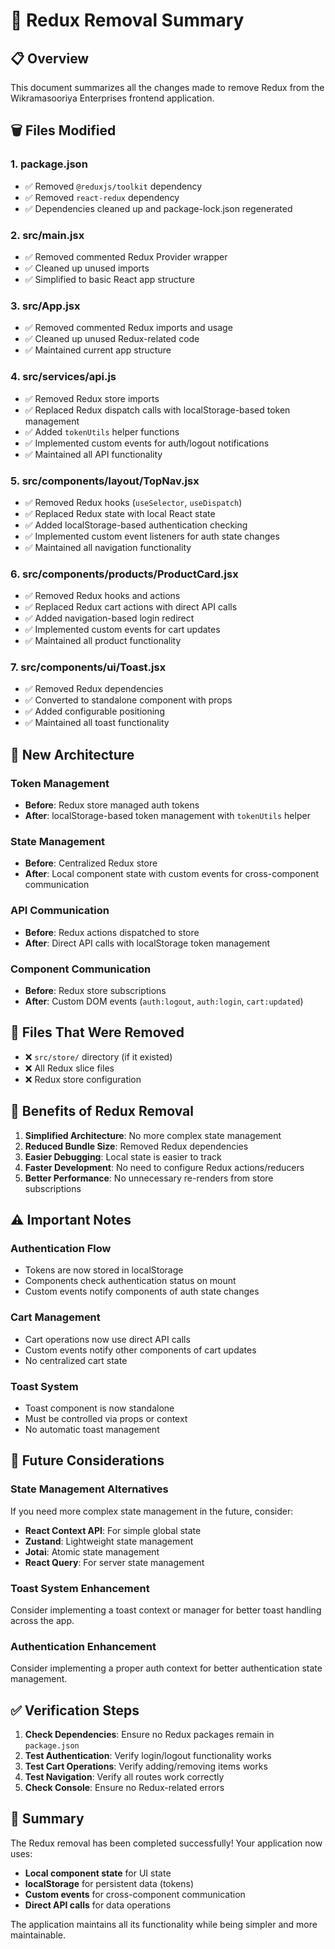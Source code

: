 # 🔄 Redux Removal Summary

## 📋 Overview
This document summarizes all the changes made to remove Redux from the Wikramasooriya Enterprises frontend application.

## 🗑️ Files Modified

### 1. **package.json**
- ✅ Removed `@reduxjs/toolkit` dependency
- ✅ Removed `react-redux` dependency
- ✅ Dependencies cleaned up and package-lock.json regenerated

### 2. **src/main.jsx**
- ✅ Removed commented Redux Provider wrapper
- ✅ Cleaned up unused imports
- ✅ Simplified to basic React app structure

### 3. **src/App.jsx**
- ✅ Removed commented Redux imports and usage
- ✅ Cleaned up unused Redux-related code
- ✅ Maintained current app structure

### 4. **src/services/api.js**
- ✅ Removed Redux store imports
- ✅ Replaced Redux dispatch calls with localStorage-based token management
- ✅ Added `tokenUtils` helper functions
- ✅ Implemented custom events for auth/logout notifications
- ✅ Maintained all API functionality

### 5. **src/components/layout/TopNav.jsx**
- ✅ Removed Redux hooks (`useSelector`, `useDispatch`)
- ✅ Replaced Redux state with local React state
- ✅ Added localStorage-based authentication checking
- ✅ Implemented custom event listeners for auth state changes
- ✅ Maintained all navigation functionality

### 6. **src/components/products/ProductCard.jsx**
- ✅ Removed Redux hooks and actions
- ✅ Replaced Redux cart actions with direct API calls
- ✅ Added navigation-based login redirect
- ✅ Implemented custom events for cart updates
- ✅ Maintained all product functionality

### 7. **src/components/ui/Toast.jsx**
- ✅ Removed Redux dependencies
- ✅ Converted to standalone component with props
- ✅ Added configurable positioning
- ✅ Maintained all toast functionality

## 🔧 New Architecture

### **Token Management**
- **Before**: Redux store managed auth tokens
- **After**: localStorage-based token management with `tokenUtils` helper

### **State Management**
- **Before**: Centralized Redux store
- **After**: Local component state with custom events for cross-component communication

### **API Communication**
- **Before**: Redux actions dispatched to store
- **After**: Direct API calls with localStorage token management

### **Component Communication**
- **Before**: Redux store subscriptions
- **After**: Custom DOM events (`auth:logout`, `auth:login`, `cart:updated`)

## 📁 Files That Were Removed
- ❌ `src/store/` directory (if it existed)
- ❌ All Redux slice files
- ❌ Redux store configuration

## 🚀 Benefits of Redux Removal

1. **Simplified Architecture**: No more complex state management
2. **Reduced Bundle Size**: Removed Redux dependencies
3. **Easier Debugging**: Local state is easier to track
4. **Faster Development**: No need to configure Redux actions/reducers
5. **Better Performance**: No unnecessary re-renders from store subscriptions

## ⚠️ Important Notes

### **Authentication Flow**
- Tokens are now stored in localStorage
- Components check authentication status on mount
- Custom events notify components of auth state changes

### **Cart Management**
- Cart operations now use direct API calls
- Custom events notify other components of cart updates
- No centralized cart state

### **Toast System**
- Toast component is now standalone
- Must be controlled via props or context
- No automatic toast management

## 🔮 Future Considerations

### **State Management Alternatives**
If you need more complex state management in the future, consider:
- **React Context API**: For simple global state
- **Zustand**: Lightweight state management
- **Jotai**: Atomic state management
- **React Query**: For server state management

### **Toast System Enhancement**
Consider implementing a toast context or manager for better toast handling across the app.

### **Authentication Enhancement**
Consider implementing a proper auth context for better authentication state management.

## ✅ Verification Steps

1. **Check Dependencies**: Ensure no Redux packages remain in `package.json`
2. **Test Authentication**: Verify login/logout functionality works
3. **Test Cart Operations**: Verify adding/removing items works
4. **Test Navigation**: Verify all routes work correctly
5. **Check Console**: Ensure no Redux-related errors

## 🎯 Summary

The Redux removal has been completed successfully! Your application now uses:
- **Local component state** for UI state
- **localStorage** for persistent data (tokens)
- **Custom events** for cross-component communication
- **Direct API calls** for data operations

The application maintains all its functionality while being simpler and more maintainable.
